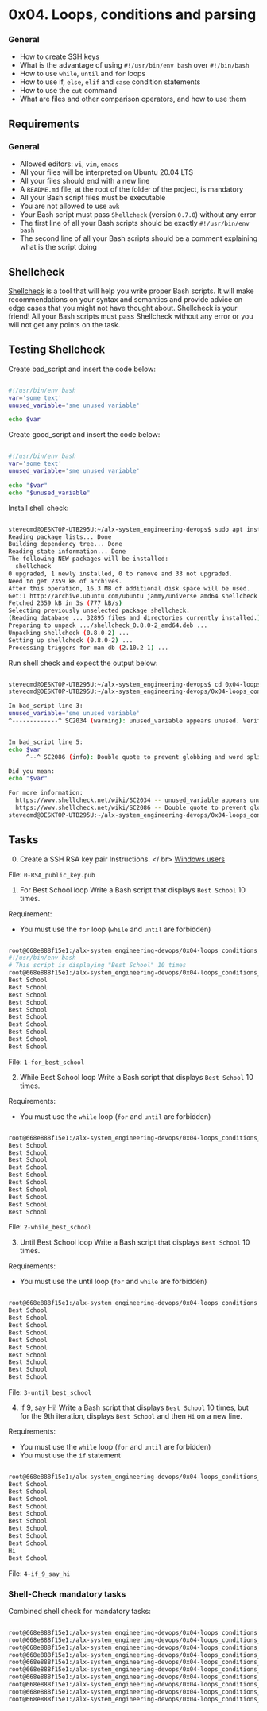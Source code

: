 # 0x04. Loops, conditions and parsing

### General

- How to create SSH keys
- What is the advantage of using `#!/usr/bin/env bash` over `#!/bin/bash`
- How to use `while`, `until` and `for` loops
- How to use if, `else`, `elif` and `case` condition statements
- How to use the `cut` command
- What are files and other comparison operators, and how to use them

## Requirements
### General

- Allowed editors: `vi`, `vim`, `emacs`
- All your files will be interpreted on Ubuntu 20.04 LTS
- All your files should end with a new line
- A `README.md` file, at the root of the folder of the project, is mandatory
- All your Bash script files must be executable
- You are not allowed to use `awk`
- Your Bash script must pass `Shellcheck` (version `0.7.0`) without any error
- The first line of all your Bash scripts should be exactly `#!/usr/bin/env bash`
- The second line of all your Bash scripts should be a comment explaining what is the script doing

## Shellcheck

[Shellcheck](https://github.com/koalaman/shellcheck) is a tool that will help you write proper Bash scripts. It will make recommendations on your syntax and semantics and provide advice on edge cases that you might not have thought about. Shellcheck is your friend! All your Bash scripts must pass Shellcheck without any error or you will not get any points on the task.

## Testing Shellcheck
Create bad_script and insert the code below:
```sh

#!/usr/bin/env bash
var='some text'
unused_variable='sme unused variable'

echo $var

```

Create good_script and insert the code below:
```sh

#!/usr/bin/env bash
var='some text'
unused_variable='sme unused variable'

echo "$var"
echo "$unused_variable"

```
Install shell check:
```sh

stevecmd@DESKTOP-UTB295U:~/alx-system_engineering-devops$ sudo apt install shellcheck
Reading package lists... Done
Building dependency tree... Done
Reading state information... Done
The following NEW packages will be installed:
  shellcheck
0 upgraded, 1 newly installed, 0 to remove and 33 not upgraded.
Need to get 2359 kB of archives.
After this operation, 16.3 MB of additional disk space will be used.
Get:1 http://archive.ubuntu.com/ubuntu jammy/universe amd64 shellcheck amd64 0.8.0-2 [2359 kB]
Fetched 2359 kB in 3s (777 kB/s)      
Selecting previously unselected package shellcheck.
(Reading database ... 32895 files and directories currently installed.)
Preparing to unpack .../shellcheck_0.8.0-2_amd64.deb ...
Unpacking shellcheck (0.8.0-2) ...
Setting up shellcheck (0.8.0-2) ...
Processing triggers for man-db (2.10.2-1) ...
```

Run shell check and expect the output below:
```sh

stevecmd@DESKTOP-UTB295U:~/alx-system_engineering-devops$ cd 0x04-loops_conditions_and_parsing/
stevecmd@DESKTOP-UTB295U:~/alx-system_engineering-devops/0x04-loops_conditions_and_parsing$ shellcheck bad_script

In bad_script line 3:
unused_variable='sme unused variable'
^-------------^ SC2034 (warning): unused_variable appears unused. Verify use (or export if used externally).


In bad_script line 5:
echo $var
     ^--^ SC2086 (info): Double quote to prevent globbing and word splitting.

Did you mean: 
echo "$var"

For more information:
  https://www.shellcheck.net/wiki/SC2034 -- unused_variable appears unused. V...
  https://www.shellcheck.net/wiki/SC2086 -- Double quote to prevent globbing ...
stevecmd@DESKTOP-UTB295U:~/alx-system_engineering-devops/0x04-loops_conditions_and_parsing$ shellcheck good_script

```
## Tasks

0. Create a SSH RSA key pair
Instructions. </ br>
[Windows users](https://docs.rackspace.com/docs/generating-rsa-keys-with-ssh-puttygen)

File: `0-RSA_public_key.pub`

1. For Best School loop
Write a Bash script that displays `Best School` 10 times.

Requirement:

- You must use the `for` loop (`while` and `until` are forbidden)
```sh

root@668e888f15e1:/alx-system_engineering-devops/0x04-loops_conditions_and_parsing# head -n 2 1-for_best_school 
#!/usr/bin/env bash
# This script is displaying "Best School" 10 times
root@668e888f15e1:/alx-system_engineering-devops/0x04-loops_conditions_and_parsing# ./1-for_best_school 
Best School
Best School
Best School
Best School
Best School
Best School
Best School
Best School
Best School
Best School

```
File: `1-for_best_school`

2. While Best School loop
Write a Bash script that displays `Best School` 10 times.

Requirements:

- You must use the `while` loop (`for` and `until` are forbidden)
```sh

root@668e888f15e1:/alx-system_engineering-devops/0x04-loops_conditions_and_parsing# ./2-while_best_school
Best School
Best School
Best School
Best School
Best School
Best School
Best School
Best School
Best School
Best School

```

File: `2-while_best_school`


3. Until Best School loop
Write a Bash script that displays `Best School` 10 times.

Requirements:

- You must use the until loop (`for` and `while` are forbidden)

```sh

root@668e888f15e1:/alx-system_engineering-devops/0x04-loops_conditions_and_parsing# ./3-until_best_school
Best School
Best School
Best School
Best School
Best School
Best School
Best School
Best School
Best School
Best School

```
File: `3-until_best_school`

4. If 9, say Hi!
Write a Bash script that displays `Best School` 10 times, but for the 9th iteration, displays `Best School` and then `Hi` on a new line.

Requirements:

- You must use the `while` loop (`for` and `until` are forbidden)
- You must use the `if` statement

```sh

root@668e888f15e1:/alx-system_engineering-devops/0x04-loops_conditions_and_parsing# ./4-if_9_say_hi
Best School
Best School
Best School
Best School
Best School
Best School
Best School
Best School
Best School
Hi
Best School

```
File: `4-if_9_say_hi`









### Shell-Check mandatory tasks
Combined shell check for mandatory tasks:
```sh

root@668e888f15e1:/alx-system_engineering-devops/0x04-loops_conditions_and_parsing# shellcheck 1-for_best_school 
root@668e888f15e1:/alx-system_engineering-devops/0x04-loops_conditions_and_parsing# shellcheck 2-while_best_school
root@668e888f15e1:/alx-system_engineering-devops/0x04-loops_conditions_and_parsing# shellcheck 3-until_best_school 
root@668e888f15e1:/alx-system_engineering-devops/0x04-loops_conditions_and_parsing# shellcheck 4-if_9_say_hi
root@668e888f15e1:/alx-system_engineering-devops/0x04-loops_conditions_and_parsing# shellcheck 5-4_bad_luck_8_is_your_chance
root@668e888f15e1:/alx-system_engineering-devops/0x04-loops_conditions_and_parsing# shellcheck 6-superstitious_numbers 
root@668e888f15e1:/alx-system_engineering-devops/0x04-loops_conditions_and_parsing# shellcheck 7-clock
root@668e888f15e1:/alx-system_engineering-devops/0x04-loops_conditions_and_parsing# shellcheck 8-for_ls 
root@668e888f15e1:/alx-system_engineering-devops/0x04-loops_conditions_and_parsing# shellcheck 9-to_file_or_not_to_file
root@668e888f15e1:/alx-system_engineering-devops/0x04-loops_conditions_and_parsing# shellcheck 10-fizzbuzz 

```